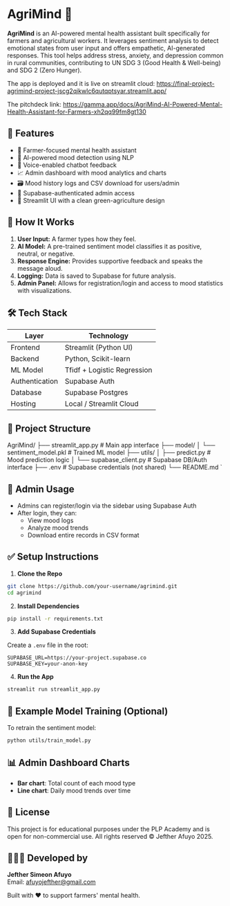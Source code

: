 # AgriMind 🌿

**AgriMind** is an AI-powered mental health assistant built specifically for farmers and agricultural workers. It leverages sentiment analysis to detect emotional states from user input and offers empathetic, AI-generated responses. This tool helps address stress, anxiety, and depression common in rural communities, contributing to UN SDG 3 (Good Health & Well-being) and SDG 2 (Zero Hunger).

The app is deployed and it is live on streamlit cloud: https://final-project-agrimind-project-jscg2qikwlc6qutqptsyar.streamlit.app/

The pitchdeck link: https://gamma.app/docs/AgriMind-AI-Powered-Mental-Health-Assistant-for-Farmers-xh2qq99fm8gt130

## 🚀 Features

- 🌾 Farmer-focused mental health assistant
- 🤖 AI-powered mood detection using NLP
- 💬 Voice-enabled chatbot feedback
- 📈 Admin dashboard with mood analytics and charts
- 🗃️ Mood history logs and CSV download for users/admin
- 🔐 Supabase-authenticated admin access
- 🎨 Streamlit UI with a clean green-agriculture design


## 🧠 How It Works

1. **User Input:** A farmer types how they feel.
2. **AI Model:** A pre-trained sentiment model classifies it as positive, neutral, or negative.
3. **Response Engine:** Provides supportive feedback and speaks the message aloud.
4. **Logging:** Data is saved to Supabase for future analysis.
5. **Admin Panel:** Allows for registration/login and access to mood statistics with visualizations.


## 🛠️ Tech Stack

| Layer          | Technology               |
|----------------|---------------------------|
| Frontend       | Streamlit (Python UI)     |
| Backend        | Python, Scikit-learn      |
| ML Model       | Tfidf + Logistic Regression |
| Authentication | Supabase Auth             |
| Database       | Supabase Postgres         |
| Hosting        | Local / Streamlit Cloud   |



## 📂 Project Structure

AgriMind/
├── streamlit_app.py              # Main app interface
├── model/
│   └── sentiment_model.pkl       # Trained ML model
├── utils/
│   ├── predict.py                # Mood prediction logic
│   └── supabase_client.py        # Supabase DB/Auth interface
├── .env                          # Supabase credentials (not shared)
└── README.md
`

## 🔐 Admin Usage

- Admins can register/login via the sidebar using Supabase Auth
- After login, they can:
  - View mood logs
  - Analyze mood trends
  - Download entire records in CSV format



## ✅ Setup Instructions

1. **Clone the Repo**

```bash
git clone https://github.com/your-username/agrimind.git
cd agrimind
```

2. **Install Dependencies**

```bash
pip install -r requirements.txt
```

3. **Add Supabase Credentials**

Create a `.env` file in the root:

```env
SUPABASE_URL=https://your-project.supabase.co
SUPABASE_KEY=your-anon-key
```

4. **Run the App**

```bash
streamlit run streamlit_app.py
```


## 🧪 Example Model Training (Optional)

To retrain the sentiment model:

```bash
python utils/train_model.py
```


## 📊 Admin Dashboard Charts

- **Bar chart**: Total count of each mood type
- **Line chart**: Daily mood trends over time


## 🧾 License

This project is for educational purposes under the PLP Academy and is open for non-commercial use. All rights reserved © Jefther Afuyo 2025.


## 👨🏽‍💻 Developed by

**Jefther Simeon Afuyo**  
Email: afuyojefther@gmail.com

Built with ❤️ to support farmers' mental health.
